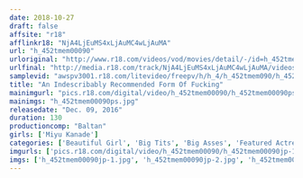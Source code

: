 ```yaml
---
date: 2018-10-27
draft: false
affsite: "r18"
afflinkr18: "NjA4LjEuMS4xLjAuMC4wLjAuMA"
url: "h_452tmem00090"
urloriginal: "http://www.r18.com/videos/vod/movies/detail/-/id=h_452tmem00090"
urlfinal: "http://media.r18.com/track/NjA4LjEuMS4xLjAuMC4wLjAuMA/videos/vod/movies/detail/-/id=h_452tmem00090"
samplevid: "awspv3001.r18.com/litevideo/freepv/h/h_4/h_452tmem090/h_452tmem090_dmb_w.mp4"
title: "An Indescribably Recommended Form Of Fucking"
mainimgurl: "pics.r18.com/digital/video/h_452tmem00090/h_452tmem00090ps.jpg"
mainimgs: "h_452tmem00090ps.jpg"
releasedate: "Dec. 09, 2016"
duration: 130
productioncomp: "Baltan"
girls: ['Miyu Kanade']
categories: ['Beautiful Girl', 'Big Tits', 'Big Asses', 'Featured Actress', 'Nymphomaniac', 'Sex Toys', 'Titty Fuck', 'Threesome / Foursome', 'Hi-Def']
imgurls: ['pics.r18.com/digital/video/h_452tmem00090/h_452tmem00090jp-1.jpg', 'pics.r18.com/digital/video/h_452tmem00090/h_452tmem00090jp-2.jpg', 'pics.r18.com/digital/video/h_452tmem00090/h_452tmem00090jp-3.jpg', 'pics.r18.com/digital/video/h_452tmem00090/h_452tmem00090jp-4.jpg', 'pics.r18.com/digital/video/h_452tmem00090/h_452tmem00090jp-5.jpg', 'pics.r18.com/digital/video/h_452tmem00090/h_452tmem00090jp-6.jpg', 'pics.r18.com/digital/video/h_452tmem00090/h_452tmem00090jp-7.jpg', 'pics.r18.com/digital/video/h_452tmem00090/h_452tmem00090jp-8.jpg', 'pics.r18.com/digital/video/h_452tmem00090/h_452tmem00090jp-9.jpg', 'pics.r18.com/digital/video/h_452tmem00090/h_452tmem00090jp-10.jpg', 'pics.r18.com/digital/video/h_452tmem00090/h_452tmem00090jp-11.jpg', 'pics.r18.com/digital/video/h_452tmem00090/h_452tmem00090jp-12.jpg', 'pics.r18.com/digital/video/h_452tmem00090/h_452tmem00090jp-13.jpg', 'pics.r18.com/digital/video/h_452tmem00090/h_452tmem00090jp-14.jpg', 'pics.r18.com/digital/video/h_452tmem00090/h_452tmem00090jp-15.jpg', 'pics.r18.com/digital/video/h_452tmem00090/h_452tmem00090jp-16.jpg', 'pics.r18.com/digital/video/h_452tmem00090/h_452tmem00090jp-17.jpg', 'pics.r18.com/digital/video/h_452tmem00090/h_452tmem00090jp-18.jpg', 'pics.r18.com/digital/video/h_452tmem00090/h_452tmem00090jp-19.jpg', 'pics.r18.com/digital/video/h_452tmem00090/h_452tmem00090jp-20.jpg']
imgs: ['h_452tmem00090jp-1.jpg', 'h_452tmem00090jp-2.jpg', 'h_452tmem00090jp-3.jpg', 'h_452tmem00090jp-4.jpg', 'h_452tmem00090jp-5.jpg', 'h_452tmem00090jp-6.jpg', 'h_452tmem00090jp-7.jpg', 'h_452tmem00090jp-8.jpg', 'h_452tmem00090jp-9.jpg', 'h_452tmem00090jp-10.jpg', 'h_452tmem00090jp-11.jpg', 'h_452tmem00090jp-12.jpg', 'h_452tmem00090jp-13.jpg', 'h_452tmem00090jp-14.jpg', 'h_452tmem00090jp-15.jpg', 'h_452tmem00090jp-16.jpg', 'h_452tmem00090jp-17.jpg', 'h_452tmem00090jp-18.jpg', 'h_452tmem00090jp-19.jpg', 'h_452tmem00090jp-20.jpg']
---
```

